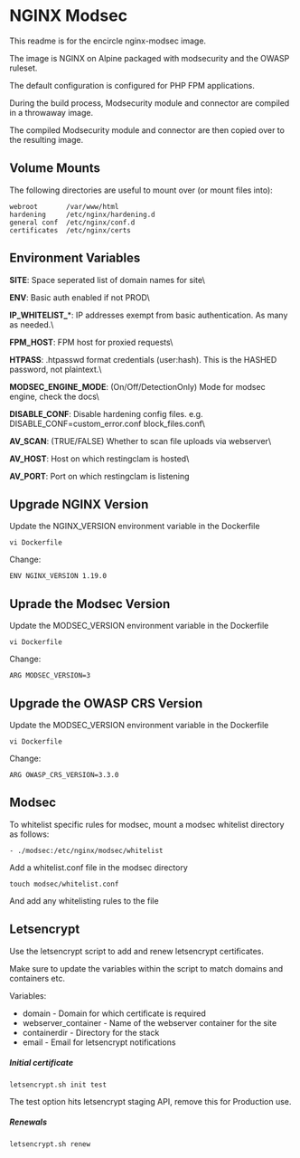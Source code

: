 # NGINX Modsec

This readme is for the encircle nginx-modsec image.

The image is NGINX on Alpine packaged with modsecurity and the OWASP ruleset.

The default configuration is configured for PHP FPM applications.

During the build process, Modsecurity module and connector are compiled in a throwaway image. 

The compiled Modsecurity module and connector are then copied over to the resulting image.

## Volume Mounts

The following directories are useful to mount over (or mount files into):

```
webroot       /var/www/html
hardening     /etc/nginx/hardening.d
general conf  /etc/nginx/conf.d
certificates  /etc/nginx/certs
```

## Environment Variables

**SITE**: Space seperated list of domain names for site\

**ENV**: Basic auth enabled if not PROD\

**IP_WHITELIST_***: IP addresses exempt from basic authentication. As many as needed.\

**FPM_HOST**: FPM host for proxied requests\

**HTPASS**: .htpasswd format credentials (user:hash). This is the HASHED password, not plaintext.\

**MODSEC_ENGINE_MODE**: (On/Off/DetectionOnly) Mode for modsec engine, check the docs\

**DISABLE_CONF**: Disable hardening config files. e.g.   DISABLE_CONF=custom_error.conf block_files.conf\

**AV_SCAN**: (TRUE/FALSE) Whether to scan file uploads via webserver\

**AV_HOST**: Host on which restingclam is hosted\

**AV_PORT**: Port on which restingclam is listening

## Upgrade NGINX Version

Update the NGINX_VERSION environment variable in the Dockerfile

```
vi Dockerfile
```

Change:

```
ENV NGINX_VERSION 1.19.0
```

## Uprade the Modsec Version

Update the MODSEC_VERSION environment variable in the Dockerfile

```
vi Dockerfile
```

Change:

```
ARG MODSEC_VERSION=3
```

## Upgrade the OWASP CRS Version

Update the MODSEC_VERSION environment variable in the Dockerfile

```
vi Dockerfile
```

Change:

```
ARG OWASP_CRS_VERSION=3.3.0
```

## Modsec

To whitelist specific rules for modsec, mount a modsec whitelist directory as follows:

```
- ./modsec:/etc/nginx/modsec/whitelist
```

Add a whitelist.conf file in the modsec directory

```
touch modsec/whitelist.conf
```

And add any whitelisting rules to the file

## Letsencrypt

Use the letsencrypt script to add and renew letsencrypt certificates.

Make sure to update the variables within the script to match domains and containers etc.

Variables:

  - domain - Domain for which certificate is required
  - webserver_container - Name of the webserver container for the site
  - containerdir - Directory for the stack
  - email - Email for letsencrypt notifications

##### Initial certificate

```
letsencrypt.sh init test
```

The test option hits letsencrypt staging API, remove this for Production use.

##### Renewals

```
letsencrypt.sh renew
```

